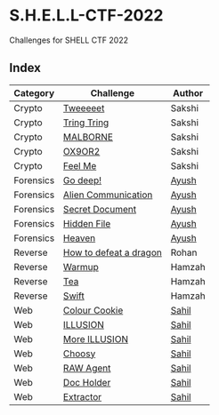 # S.H.E.L.L-CTF-2022

Challenges for SHELL CTF 2022

## Index

| Category  | Challenge                                                            | Author | 
| --------- | -------------------------------------------------------------------- |------- |
| Crypto    | [Tweeeeet](crypto/Tweeeeet)                                          | Sakshi |
| Crypto    | [Tring Tring](crypto/Tring%20Tring)                                  | Sakshi |
| Crypto    | [MALBORNE](crypto/MALBORNE)                                          | Sakshi |
| Crypto    | [OX9OR2](crypto/OX9OR2)                                              | Sakshi |
| Crypto    | [Feel Me](crypto/Feel%20Me)                                          | Sakshi |
| Forensics | [Go deep!](Forensics/Go%20deep!)                                     | [Ayush](https://www.linkedin.com/in/ayushvarma1124/)  |
| Forensics | [Alien Communication](Forensics/Alien%20Communication)               | [Ayush](https://www.linkedin.com/in/ayushvarma1124/)  |
| Forensics | [Secret Document](Forensics/Secret%20Document)                       | [Ayush](https://www.linkedin.com/in/ayushvarma1124/)  |
| Forensics | [Hidden File](Forensics/Hidden%20File)                               | [Ayush](https://www.linkedin.com/in/ayushvarma1124/)  |
| Forensics | [Heaven](Forensics/Heaven)                                           | [Ayush](https://www.linkedin.com/in/ayushvarma1124/)  |
| Reverse   | [How to defeat a dragon](rev/How%20to%20defeat%20a%20dragon)         | Rohan  |
| Reverse   | [Warmup](rev/warmup)                                                 | Hamzah |
| Reverse   | [Tea](rev/tea)                                                       | Hamzah |
| Reverse   | [Swift](rev/swift)                                                   | Hamzah |
| Web       | [Colour Cookie](web/Colour%20Cookie)                                 | [Sahil](https://www.linkedin.com/in/sahil-dharme-096114220/)  |
| Web       | [ILLUSION](web/ILLUSION)                                             | [Sahil](https://www.linkedin.com/in/sahil-dharme-096114220/)  |
| Web       | [More ILLUSION](web/More%20ILLUSION)                                 | [Sahil](https://www.linkedin.com/in/sahil-dharme-096114220/)  |
| Web       | [Choosy](web/Choosy)                                                 | [Sahil](https://www.linkedin.com/in/sahil-dharme-096114220/)  |
| Web       | [RAW Agent](web/RAW%20Agent)                                         | [Sahil](https://www.linkedin.com/in/sahil-dharme-096114220/)  |
| Web       | [Doc Holder](web/Doc%20Holder)                                       | [Sahil](https://www.linkedin.com/in/sahil-dharme-096114220/)  |
| Web       | [Extractor](web/Extractor)                                           | [Sahil](https://www.linkedin.com/in/sahil-dharme-096114220/)  |



